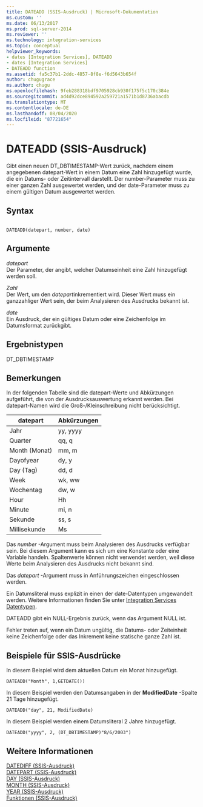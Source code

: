 ```yaml
---
title: DATEADD (SSIS-Ausdruck) | Microsoft-Dokumentation
ms.custom: ''
ms.date: 06/13/2017
ms.prod: sql-server-2014
ms.reviewer: ''
ms.technology: integration-services
ms.topic: conceptual
helpviewer_keywords:
- dates [Integration Services], DATEADD
- dates [Integration Services]
- DATEADD function
ms.assetid: fa5c37b1-2ddc-4857-8f8e-f6d5643b654f
author: chugugrace
ms.author: chugu
ms.openlocfilehash: 9feb288318bdf9705928cb930f175f5c170c384e
ms.sourcegitcommit: ad4d92dce894592a259721a1571b1d8736abacdb
ms.translationtype: MT
ms.contentlocale: de-DE
ms.lasthandoff: 08/04/2020
ms.locfileid: "87721654"
---
```

# <a name="dateadd-ssis-expression"></a>DATEADD (SSIS-Ausdruck)
  Gibt einen neuen DT_DBTIMESTAMP-Wert zurück, nachdem einem angegebenen datepart-Wert in einem Datum eine Zahl hinzugefügt wurde, die ein Datums- oder Zeitintervall darstellt. Der number-Parameter muss zu einer ganzen Zahl ausgewertet werden, und der date-Parameter muss zu einem gültigen Datum ausgewertet werden.  
  
## <a name="syntax"></a>Syntax  
  
```  
  
DATEADD(datepart, number, date)  
```  
  
## <a name="arguments"></a>Argumente  
 *datepart*  
 Der Parameter, der angibt, welcher Datumseinheit eine Zahl hinzugefügt werden soll.  
  
 *Zahl*  
 Der Wert, um den *datepart*inkrementiert wird. Dieser Wert muss ein ganzzahliger Wert sein, der beim Analysieren des Ausdrucks bekannt ist.  
  
 *date*  
 Ein Ausdruck, der ein gültiges Datum oder eine Zeichenfolge im Datumsformat zurückgibt.  
  
## <a name="result-types"></a>Ergebnistypen  
 DT_DBTIMESTAMP  
  
## <a name="remarks"></a>Bemerkungen  
 In der folgenden Tabelle sind die datepart-Werte und Abkürzungen aufgeführt, die von der Ausdrucksauswertung erkannt werden. Bei datepart-Namen wird die Groß-/Kleinschreibung nicht berücksichtigt.  
  
|datepart|Abkürzungen|  
|--------------|-------------------|  
|Jahr|yy, yyyy|  
|Quarter|qq, q|  
|Month (Monat)|mm, m|  
|Dayofyear|dy, y|  
|Day (Tag)|dd, d|  
|Week|wk, ww|  
|Wochentag|dw, w|  
|Hour|Hh|  
|Minute|mi, n|  
|Sekunde|ss, s|  
|Millisekunde|Ms|  
  
 Das *number* -Argument muss beim Analysieren des Ausdrucks verfügbar sein. Bei diesem Argument kann es sich um eine Konstante oder eine Variable handeln. Spaltenwerte können nicht verwendet werden, weil diese Werte beim Analysieren des Ausdrucks nicht bekannt sind.  
  
 Das *datepart* -Argument muss in Anführungszeichen eingeschlossen werden.  
  
 Ein Datumsliteral muss explizit in einen der date-Datentypen umgewandelt werden. Weitere Informationen finden Sie unter [Integration Services Datentypen](../data-flow/integration-services-data-types.md).  
  
 DATEADD gibt ein NULL-Ergebnis zurück, wenn das Argument NULL ist.  
  
 Fehler treten auf, wenn ein Datum ungültig, die Datums- oder Zeiteinheit keine Zeichenfolge oder das Inkrement keine statische ganze Zahl ist.  
  
## <a name="ssis-expression-examples"></a>Beispiele für SSIS-Ausdrücke  
 In diesem Beispiel wird dem aktuellen Datum ein Monat hinzugefügt.  
  
```  
DATEADD("Month", 1,GETDATE())  
```  
  
 In diesem Beispiel werden den Datumsangaben in der **ModifiedDate** -Spalte 21 Tage hinzugefügt.  
  
```  
DATEADD("day", 21, ModifiedDate)  
```  
  
 In diesem Beispiel werden einem Datumsliteral 2 Jahre hinzugefügt.  
  
```  
DATEADD("yyyy", 2, (DT_DBTIMESTAMP)"8/6/2003")  
```  
  
## <a name="see-also"></a>Weitere Informationen  
 [DATEDIFF &#40;SSIS-Ausdruck&#41;](datediff-ssis-expression.md)   
 [DATEPART &#40;SSIS-Ausdruck&#41;](datepart-ssis-expression.md)   
 [DAY &#40;SSIS-Ausdruck&#41;](day-ssis-expression.md)   
 [MONTH &#40;SSIS-Ausdruck&#41;](month-ssis-expression.md)   
 [YEAR &#40;SSIS-Ausdruck&#41;](year-ssis-expression.md)   
 [Funktionen &#40;SSIS-Ausdruck&#41;](functions-ssis-expression.md)  
  
  
